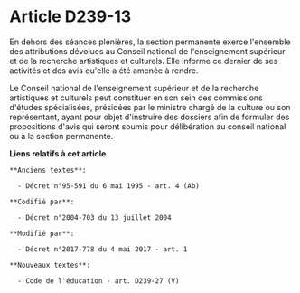 # Article D239-13

En dehors des séances plénières, la section permanente exerce l'ensemble des attributions dévolues au Conseil national de
l'enseignement supérieur et de la recherche artistiques et culturels. Elle informe ce dernier de ses activités et des avis
qu'elle a été amenée à rendre.

Le Conseil national de l'enseignement supérieur et de la recherche artistiques et culturels peut constituer en son sein des
commissions d'études spécialisées, présidées par le ministre chargé de la culture ou son représentant, ayant pour objet
d'instruire des dossiers afin de formuler des propositions d'avis qui seront soumis pour délibération au conseil national ou
à la section permanente.

**Liens relatifs à cet article**

	**Anciens textes**:

	  - Décret n°95-591 du 6 mai 1995 - art. 4 (Ab)

	**Codifié par**:

	  - Décret n°2004-703 du 13 juillet 2004

	**Modifié par**:

	  - Décret n°2017-778 du 4 mai 2017 - art. 1

	**Nouveaux textes**:

	  - Code de l'éducation - art. D239-27 (V)
